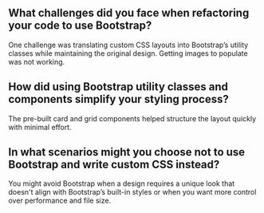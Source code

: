 ## What challenges did you face when refactoring your code to use Bootstrap?<br>
One challenge was translating custom CSS layouts into Bootstrap’s utility classes while maintaining the original design. Getting images to populate was not working. 
## How did using Bootstrap utility classes and components simplify your styling process?<br>
The pre-built card and grid components helped structure the layout quickly with minimal effort.
## In what scenarios might you choose not to use Bootstrap and write custom CSS instead?<br>
You might avoid Bootstrap when a design requires a unique look that doesn't align with Bootstrap’s built-in styles or when you want more control over performance and file size. 
